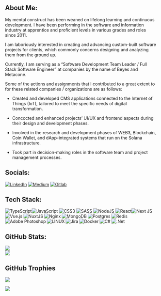 ## About Me:
My mental construct has been weaned on lifelong learning and continuous development. I have been performing in the software and information industry at apprentice and proficient levels in various grades and roles since 2011.

I am laboriously interested in creating and advancing custom-built software projects for clients, which commonly concerns designing and analyzing them from the ground up.

Currently, I am serving as a “Software Development Team Leader / Full Stack Software Engineer” at companies by the name of Beyes and Metacone.

Some of the actions and assignments that I contributed to a great extent to for these related companies / organizations are as follows:

- Created and developed CMS applications connected to the Internet of Things (IoT), tailored to meet the specific needs of digital transformation.

- Concocted and enhanced projects’ UI/UX and frontend aspects during their design and development phases.

- Involved in the research and development phases of WEB3, Blockchain, Coin Wallet, and dApp-integrated systems that run on the Solana infrastructure.

- Took part in decision-making roles in the software team and project management processes.


## Socials:
[![LinkedIn](https://img.shields.io/badge/LinkedIn-%230077B5.svg?logo=linkedin&logoColor=white)](https://www.linkedin.com/in/gokberkakalin/) [![Medium](https://img.shields.io/badge/Medium-12100E?logo=medium&logoColor=white)](https://medium.com/@gokberkakalin) [![Gitlab](https://img.shields.io/badge/Gitlab-12100E?logo=gitlab&logoColor=white)](https://gitlab.com/gakalin) 

## Tech Stack:
![TypeScript](https://img.shields.io/badge/typescript-%23007ACC.svg?style=for-the-badge&logo=typescript&logoColor=white)![JavaScript](https://img.shields.io/badge/javascript-%23323330.svg?style=for-the-badge&logo=javascript&logoColor=%23F7DF1E)  ![CSS3](https://img.shields.io/badge/css3-%231572B6.svg?style=for-the-badge&logo=css3&logoColor=white) ![SASS](https://img.shields.io/badge/SASS-hotpink.svg?style=for-the-badge&logo=SASS&logoColor=white) ![NodeJS](https://img.shields.io/badge/node.js-6DA55F?style=for-the-badge&logo=node.js&logoColor=white) ![React](https://img.shields.io/badge/react-%2320232a.svg?style=for-the-badge&logo=react&logoColor=%2361DAFB)![Next JS](https://img.shields.io/badge/Next-black?style=for-the-badge&logo=next.js&logoColor=white) ![Vue.js](https://img.shields.io/badge/vuejs-%2335495e.svg?style=for-the-badge&logo=vuedotjs&logoColor=%234FC08D) ![NuxtJS](https://img.shields.io/badge/Nuxt-black?style=for-the-badge&logo=nuxt.js&logoColor=white) ![Nginx](https://img.shields.io/badge/nginx-%23009639.svg?style=for-the-badge&logo=nginx&logoColor=white) ![MongoDB](https://img.shields.io/badge/MongoDB-%234ea94b.svg?style=for-the-badge&logo=mongodb&logoColor=white) ![Postgres](https://img.shields.io/badge/postgres-%23316192.svg?style=for-the-badge&logo=postgresql&logoColor=white) ![Redis](https://img.shields.io/badge/redis-%23DD0031.svg?style=for-the-badge&logo=redis&logoColor=white) ![Adobe Photoshop](https://img.shields.io/badge/adobephotoshop-%2331A8FF.svg?style=for-the-badge&logo=adobephotoshop&logoColor=white) ![LINUX](https://img.shields.io/badge/Linux-FCC624?style=for-the-badge&logo=linux&logoColor=black) ![Jira](https://img.shields.io/badge/jira-%230A0FFF.svg?style=for-the-badge&logo=jira&logoColor=white) ![Docker](https://img.shields.io/badge/docker-%230db7ed.svg?style=for-the-badge&logo=docker&logoColor=white) ![C#](https://img.shields.io/badge/c%23-%23239120.svg?style=for-the-badge&logo=c-sharp&logoColor=white) ![.Net](https://img.shields.io/badge/.NET-5C2D91?style=for-the-badge&logo=.net&logoColor=white) 
## GitHub Stats:
![](https://github-readme-stats.vercel.app/api?username=gakalin&theme=light&hide_border=true&include_all_commits=true&count_private=true)<br/>
![](https://github-readme-streak-stats.herokuapp.com/?user=gakalin&theme=light&hide_border=true)

## GitHub Trophies
![](https://github-profile-trophy.vercel.app/?username=gakalin&theme=flat&no-frame=false&no-bg=false&margin-w=4)

[![](https://visitcount.itsvg.in/api?id=gakalin&icon=5&color=1)](https://visitcount.itsvg.in)
